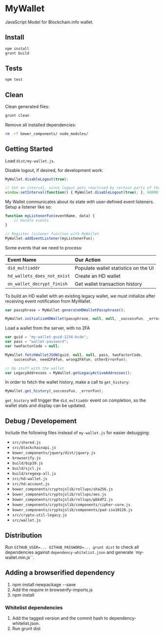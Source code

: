 # MyWallet

JavaScript Model for Blockchain.info wallet.

## Install

```sh
npm install
grunt build
```

## Tests

```sh
npm test
```

## Clean

Clean generated files:

```sh
grunt clean
```

Remove all installed dependencies:

```sh
rm -rf bower_components/ node_modules/
```

## Getting Started

Load `dist/my-wallet.js`.


Disable logout, if desired, for development work:
```javascript
MyWallet.disableLogout(true);

// Set an interval, since logout gets reactived by certain parts of the code
window.setInterval(function() { MyWallet.disableLogout(true); }, 60000);
```


My Wallet communicates about its state with user-defined event listeners. Setup a listener like so:
```javascript
function myListenerFun(eventName, data) {
    // Handle events
}

// Register listener function with MyWallet
MyWallet.addEventListener(myListenerFun);
```

Some events that we need to process:

| Event Name | Our Action |
| :--- | :--- |
| `did_multiaddr` | Populate wallet statistics on the UI |
| `hd_wallets_does_not_exist` | Create an HD wallet |
| `on_wallet_decrypt_finish` | Get wallet transaction history |


To build an HD wallet with an existing legacy wallet, we must initialize after receiving event notification from MyWallet.
```javascript
var passphrase = MyWallet.generateHDWalletPassphrase();

MyWallet.initializeHDWallet(passphrase, null, null, _successFun, _errorFun);
```


Load a wallet from the server, with no 2FA
```javascript
var guid = "my-wallet-guid-1234-bcde";
var pass = "wallet-password";
var twoFactorCode = null;

MyWallet.fetchWalletJSON(guid, null, null, pass, twoFactorCode, 
    successFun, need2FAfun, wrong2FAfun, otherErrorFun);

// Do stuff with the wallet
var LegacyAddresses = MyWallet.getLegacyActiveAddresses();
```

In order to fetch the wallet history, make a call to `get_history`:
```javascript
MyWallet.get_history(_successFun, _errorFun);
```

`get_history` will trigger the `did_multiaddr` event on completion, so the wallet stats and display can be updated.

## Debug / Developement

Include the following files instead of `my-wallet.js` for easier debugging:

* `src/shared.js`
* `src/blockchainapi.js`
* `bower_components/jquery/dist/jquery.js`
* `browserify.js`
* `build/bip39.js`
* `build/sjcl.js`
* `build/xregexp-all.js`
* `src/hd-wallet.js`
* `src/hd-account.js`
* `bower_components/cryptojslib/rollups/sha256.js`
* `bower_components/cryptojslib/rollups/aes.js`
* `bower_components/cryptojslib/rollups/pbkdf2.js`
* `bower_components/cryptojslib/components/cipher-core.js`
* `bower_components/cryptojslib/components/pad-iso10126.js`
* `src/crypto-util-legacy.js`
* `src/wallet.js`

## Distribution

Run `GITHUB_USER=... GITHUB_PASSWORD=... grunt dist` to check all dependencies against `dependency-whitelist.json` and generate `my-wallet.min.js``.

## Adding a browserified dependency

1. npm install newpackage --save
2. Add the require in browserify-imports.js
3. npm install

### Whitelist dependencies

1. Add the tagged version and the commit hash to dependency-whitelist.json.
2. Run grunt dist

